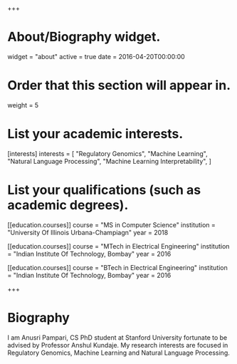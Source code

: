 +++
# About/Biography widget.
widget = "about"
active = true
date = 2016-04-20T00:00:00

# Order that this section will appear in.
weight = 5

# List your academic interests.
[interests]
  interests = [
    "Regulatory Genomics",
    "Machine Learning",
    "Natural Language Processing",
    "Machine Learning Interpretability",
  ]

# List your qualifications (such as academic degrees).
[[education.courses]]
  course = "MS in Computer Science"
  institution = "University Of Illinois Urbana-Champiagn"
  year = 2018

[[education.courses]]
  course = "MTech in Electrical Engineering"
  institution = "Indian Institute Of Technology, Bombay"
  year = 2016

[[education.courses]]
  course = "BTech in Electrical Engineering"
  institution = "Indian Institute Of Technology, Bombay"
  year = 2016
 
+++

# Biography

I am Anusri Pampari, CS PhD student at Stanford University fortunate to be advised by Professor Anshul Kundaje. My research interests are focused in Regulatory Genomics, Machine Learning and Natural Language Processing. 

